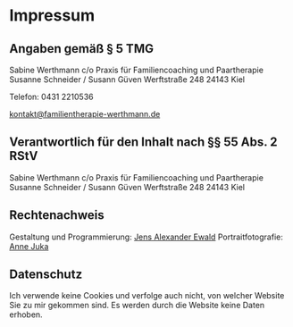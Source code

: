 ---
---
# Impressum

## Angaben gemäß § 5 TMG

Sabine Werthmann
c/o Praxis für Familiencoaching und Paartherapie
Susanne Schneider / Susann Güven
Werftstraße 248
24143 Kiel

Telefon: 0431 2210536

[kontakt@familientherapie-werthmann.de](mailto:kontakt@familientherapie-werthmann.de)

## Verantwortlich für den Inhalt nach §§ 55 Abs. 2 RStV

Sabine Werthmann
c/o Praxis für Familiencoaching und Paartherapie
Susanne Schneider / Susann Güven
Werftstraße 248
24143 Kiel

## Rechtenachweis

Gestaltung und Programmierung:
[Jens Alexander Ewald](https://lea.io)
Portraitfotografie:
[Anne Juka](https://annejuka.de)

## Datenschutz

Ich verwende keine Cookies und verfolge auch nicht, von welcher Website Sie zu mir gekommen sind. Es werden durch die Website keine Daten erhoben.
